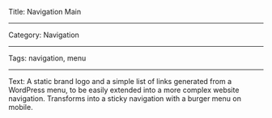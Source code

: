 Title: Navigation Main

---

Category: Navigation

---

Tags: navigation, menu

---

Text: A static brand logo and a simple list of links generated from a WordPress menu, to be easily extended into a more complex website navigation. Transforms into a sticky navigation with a burger menu on mobile.
